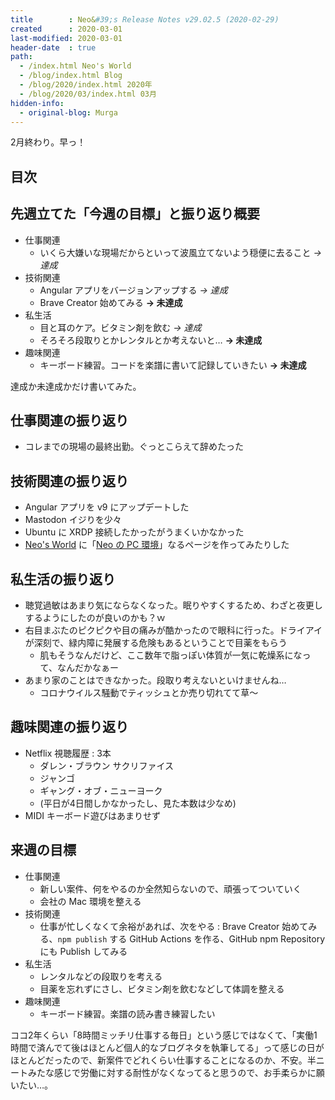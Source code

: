 ```yaml
---
title        : Neo&#39;s Release Notes v29.02.5 (2020-02-29)
created      : 2020-03-01
last-modified: 2020-03-01
header-date  : true
path:
  - /index.html Neo's World
  - /blog/index.html Blog
  - /blog/2020/index.html 2020年
  - /blog/2020/03/index.html 03月
hidden-info:
  - original-blog: Murga
---
```


2月終わり。早っ！

## 目次

## 先週立てた「今週の目標」と振り返り概要

- 仕事関連
  - いくら大嫌いな現場だからといって波風立てないよう穏便に去ること _→ 達成_
- 技術関連
  - Angular アプリをバージョンアップする _→ 達成_
  - Brave Creator 始めてみる __→ 未達成__
- 私生活
  - 目と耳のケア。ビタミン剤を飲む _→ 達成_
  - そろそろ段取りとかレンタルとか考えないと… __→ 未達成__
- 趣味関連
  - キーボード練習。コードを楽譜に書いて記録していきたい __→ 未達成__

達成か未達成かだけ書いてみた。

## 仕事関連の振り返り

- コレまでの現場の最終出勤。ぐっとこらえて辞めたった

## 技術関連の振り返り

- Angular アプリを v9 にアップデートした
- Mastodon イジりを少々
- Ubuntu に XRDP 接続したかったがうまくいかなかった
- [Neo's World](http://neo.s21.xrea.com/) に「[Neo の PC 環境](http://neo.s21.xrea.com/etc/pc-environment.html)」なるページを作ってみたりした

## 私生活の振り返り

- 聴覚過敏はあまり気にならなくなった。眠りやすくするため、わざと夜更しするようにしたのが良いのかも？ｗ
- 右目まぶたのピクピクや目の痛みが酷かったので眼科に行った。ドライアイが深刻で、緑内障に発展する危険もあるということで目薬をもらう
  - 肌もそうなんだけど、ここ数年で脂っぽい体質が一気に乾燥系になって、なんだかなぁー
- あまり家のことはできなかった。段取り考えないといけませんね…
  - コロナウイルス騒動でティッシュとか売り切れてて草～

## 趣味関連の振り返り

- Netflix 視聴履歴 : 3本
  - ダレン・ブラウン サクリファイス
  - ジャンゴ
  - ギャング・オブ・ニューヨーク
  - (平日が4日間しかなかったし、見た本数は少なめ)
- MIDI キーボード遊びはあまりせず

## 来週の目標

- 仕事関連
  - 新しい案件、何をやるのか全然知らないので、頑張ってついていく
  - 会社の Mac 環境を整える
- 技術関連
  - 仕事が忙しくなくて余裕があれば、次をやる : Brave Creator 始めてみる、`npm publish` する GitHub Actions を作る、GitHub npm Repository にも Publish してみる
- 私生活
  - レンタルなどの段取りを考える
  - 目薬を忘れずにさし、ビタミン剤を飲むなどして体調を整える
- 趣味関連
  - キーボード練習。楽譜の読み書き練習したい

ココ2年くらい「8時間ミッチリ仕事する毎日」という感じではなくて、「実働1時間で済んでて後はほとんど個人的なブログネタを執筆してる」って感じの日がほとんどだったので、新案件でどれくらい仕事することになるのか、不安。半ニートみたな感じで労働に対する耐性がなくなってると思うので、お手柔らかに願いたい…。
